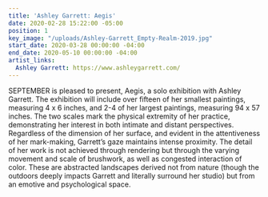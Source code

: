 ```yaml
---
title: 'Ashley Garrett: Aegis'
date: 2020-02-28 15:22:00 -05:00
position: 1
key_image: "/uploads/Ashley-Garrett_Empty-Realm-2019.jpg"
start_date: 2020-03-28 00:00:00 -04:00
end_date: 2020-05-10 00:00:00 -04:00
artist_links:
  Ashley Garrett: https://www.ashleygarrett.com/
---
```


SEPTEMBER is pleased to present, Aegis, a solo exhibition with Ashley Garrett. The exhibition will include over fifteen of her smallest paintings, measuring 4 x 6 inches, and 2-4 of her largest paintings, measuring 94 x 57 inches. The two scales mark the physical extremity of her practice, demonstrating her interest in both intimate and distant perspectives. Regardless of the dimension of her surface, and evident in the attentiveness of her mark-making, Garrett’s gaze maintains intense proximity. The detail of her work is not achieved through rendering but through the varying movement and scale of brushwork, as well as congested interaction of color. These are abstracted landscapes derived not from nature (though the outdoors deeply impacts Garrett and literally surround her studio) but from an emotive and psychological space. 